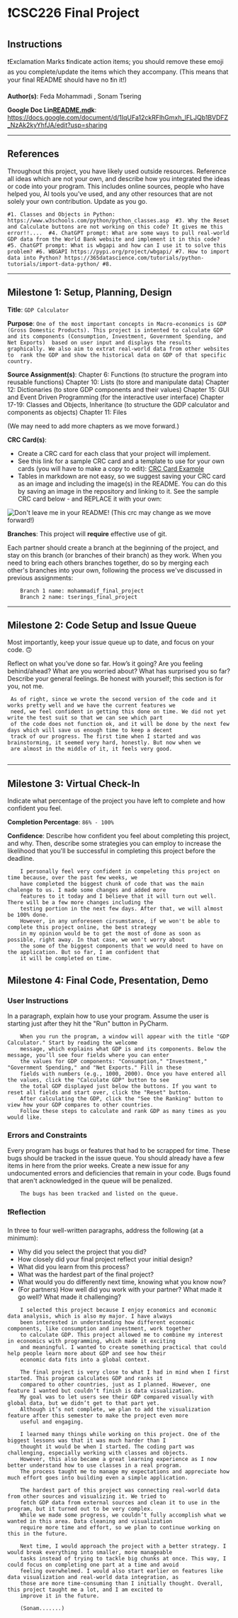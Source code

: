 # ❗CSC226 Final Project

## Instructions

❗️Exclamation Marks ❗️indicate action items; you should remove these emoji as you complete/update the items which 
  they accompany. (This means that your final README should have no ❗️in it!)

**Author(s)**: Feda Mohammadi , Sonam Tsering 


**Google Doc Lin[README.md](README.md)k**: https://docs.google.com/document/d/1IqUFa12ckRFlhGmxh_lFLJQb1BVDFZ_NzAk2kyYhfJA/edit?usp=sharing

---

## References 
Throughout this project, you have likely used outside resources. Reference all ideas which are not your own, 
and describe how you integrated the ideas or code into your program. This includes online sources, people who have 
helped you, AI tools you've used, and any other resources that are not solely your own contribution. Update as you go.

`
#1. Classes and Objects in Python: https://www.w3schools.com/python/python_classes.asp 
#3. Why the Reset and Calculate buttons are not working on this code? It gives me this error!!.... 
#4. ChatGPT prompt: What are some ways to pull real-world GDP data from the World Bank website and implement it in this code?
#5. ChatGPT prompt: What is wbgapi and how can I use it to solve this problem?
#6. WBGAPI https://pypi.org/project/wbgapi/
#7. How to import data into Python? https://365datascience.com/tutorials/python-tutorials/import-data-python/
#8. 
`

---

## Milestone 1: Setup, Planning, Design

**Title**: `GDP Calculator`

**Purpose**: `One of the most important concepts in Macro-economics is GDP (Gross Domestic Products). This project is
 intented to calculate GDP and its components (Consumption, Investment, Government Spending, and Net Exports) 
 based on user input and displays the results graphically. We also aim to extrat real-world data from other websites to 
 rank the GDP and show the historical data on GDP of that specific country.`

**Source Assignment(s)**:
Chapter 6: Functions (to structure the program into reusable functions)
Chapter 10: Lists (to store and manipulate data)
Chapter 12: Dictionaries (to store GDP components and their values)
Chapter 15: GUI and Event Driven Programming (for the interactive user interface)
Chapter 17-19: Classes and Objects, Inheritance (to structure the GDP calculator and components as objects)
Chapter 11: Files

(We may need to add more chapters as we move forward.)


**CRC Card(s)**:
  - Create a CRC card for each class that your project will implement.
  - See this link for a sample CRC card and a template to use for your own cards (you will have to make a copy to edit):
    [CRC Card Example](https://docs.google.com/document/d/1JE_3Qmytk_JGztRqkPXWACJwciPH61VCx3idIlBCVFY/edit?usp=sharing)
  - Tables in markdown are not easy, so we suggest saving your CRC card as an image and including the image(s) in the 
    README. You can do this by saving an image in the repository and linking to it. See the sample CRC card below - 
    and REPLACE it with your own:
  
![Don't leave me in your README!](image/my_crc.png)   (This crc may change as we move forward!)

**Branches**: This project will **require** effective use of git. 

Each partner should create a branch at the beginning of the project, and stay on this branch (or branches of their 
branch) as they work. When you need to bring each others branches together, do so by merging each other's branches 
into your own, following the process we've discussed in previous assignments: 

```
    Branch 1 name: mohammadif_final_project
    Branch 2 name: tserings_final_project
```
---

## Milestone 2: Code Setup and Issue Queue

Most importantly, keep your issue queue up to date, and focus on your code. 🙃

Reflect on what you’ve done so far. How’s it going? Are you feeling behind/ahead? What are you worried about? 
What has surprised you so far? Describe your general feelings. Be honest with yourself; this section is for you, not me.

```
 As of right, since we wrote the second version of the code and it works pretty well and we have the current features we
 need, we feel confident in getting this done on time. We did not yet write the test suit so that we can see which part
 of the code does not function ok, and it will be done by the next few days which will save us enough time to keep a decent 
 track of our progress. The first time when I started and was brainstorming, it seemed very hard, honestly. But now when we 
 are almost in the middle of it, it feels very good. 
 
```

---

## Milestone 3: Virtual Check-In

Indicate what percentage of the project you have left to complete and how confident you feel. 

**Completion Percentage**: `86% - 100%`

**Confidence**: Describe how confident you feel about completing this project, and why. Then, describe some 
  strategies you can employ to increase the likelihood that you'll be successful in completing this project 
  before the deadline.

```
    I personally feel very confident in compeleting this project on time because, over the past few weeks, we
    have completed the biggest chunk of code that was the main chalenge to us. I made some changes and added more
    features to it today and I believe that it will turn out well. There will be a few more changes including the 
    testing portion in the next few days. After that, we will almost be 100% done. 
    However, in any unforeseen cirsumstance, if we won't be able to complete this project online, the best strategy
    in my opinion would be to get the most of done as soon as possible, right away. In that case, we won't worry about
    the some of the biggest components that we would need to have on the application. But so far, I am confident that
    it will be completed on time. 
```

## Milestone 4: Final Code, Presentation, Demo

### User Instructions
In a paragraph, explain how to use your program. Assume the user is starting just after they hit the "Run" button 
in PyCharm. 
```
    When you run the program, a window will appear with the title "GDP Calculator." Start by reading the welcome 
    message, which explains what GDP is and its components. Below the message, you’ll see four fields where you can enter 
    the values for GDP components: "Consumption," "Investment," "Government Spending," and "Net Exports." Fill in these 
    fields with numbers (e.g., 1000, 2000). Once you have entered all the values, click the "Calculate GDP" button to see 
    the total GDP displayed just below the buttons. If you want to reset all fields and start over, click the "Reset" button. 
    After calculating the GDP, click the "See the Ranking" button to view how your GDP compares to other countries. 
    Follow these steps to calculate and rank GDP as many times as you would like.

```

### Errors and Constraints
Every program has bugs or features that had to be scrapped for time. These bugs should be tracked in the issue queue. 
You should already have a few items in here from the prior weeks. Create a new issue for any undocumented errors and 
deficiencies that remain in your code. Bugs found that aren't acknowledged in the queue will be penalized.
```
    The bugs has been tracked and listed on the queue.  
```

### ❗Reflection
In three to four well-written paragraphs, address the following (at a minimum):
- Why did you select the project that you did?
- How closely did your final project reflect your initial design?
- What did you learn from this process?
- What was the hardest part of the final project?
- What would you do differently next time, knowing what you know now?
- (For partners) How well did you work with your partner? What made it go well? What made it challenging?

```
    I selected this project because I enjoy economics and economic data analysis, which is also my major. I have always 
    been interested in understanding how different economic components, like consumption and investment, work together 
    to calculate GDP. This project allowed me to combine my interest in economics with programming, which made it exciting 
    and meaningful. I wanted to create something practical that could help people learn more about GDP and see how their
    economic data fits into a global context.
     
    The final project is very close to what I had in mind when I first started. This program calculates GDP and ranks it
    compared to other countries, just as I planned. However, one feature I wanted but couldn’t finish is data visualization. 
    My goal was to let users see their GDP compared visually with global data, but we didn’t get to that part yet. 
    Although it’s not complete, we plan to add the visualization feature after this semester to make the project even more 
    useful and engaging. 
    
    I learned many things while working on this project. One of the biggest lessons was that it was much harder than I 
    thought it would be when I started. The coding part was challenging, especially working with classes and objects. 
    However, this also became a great learning experience as I now better understand how to use classes in a real program. 
    The process taught me to manage my expectations and appreciate how much effort goes into building even a simple application.
    
    The hardest part of this project was connecting real-world data from other sources and visualizing it. We tried to 
    fetch GDP data from external sources and clean it to use in the program, but it turned out to be very complex. 
    While we made some progress, we couldn’t fully accomplish what we wanted in this area. Data cleaning and visualization 
    require more time and effort, so we plan to continue working on this in the future.
    
    Next time, I would approach the project with a better strategy. I would break everything into smaller, more manageable 
    tasks instead of trying to tackle big chunks at once. This way, I could focus on completing one part at a time and avoid 
    feeling overwhelmed. I would also start earlier on features like data visualization and real-world data integration, as 
    those are more time-consuming than I initially thought. Overall, this project taught me a lot, and I am excited to 
    improve it in the future.
    
    (Sonam.......)

```
